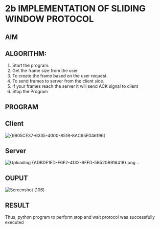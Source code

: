 # 2b IMPLEMENTATION OF SLIDING WINDOW PROTOCOL
## AIM
## ALGORITHM:
1. Start the program.
2. Get the frame size from the user
3. To create the frame based on the user request.
4. To send frames to server from the client side.
5. If your frames reach the server it will send ACK signal to client
6. Stop the Program
## PROGRAM

## Client

![{9905CE37-6335-4000-851B-8AC95E046196}](https://github.com/user-attachments/assets/459ed35c-96d0-4700-a926-e9adcd03fc0f)


## Server

![Uploading {ADBDE1ED-F6F2-4132-9FFD-5B520B916418}.png…]()


## OUPUT

![Screenshot (106)](https://github.com/user-attachments/assets/583c8c18-8e45-451a-98ea-49abc2c0856b)


## RESULT
Thus, python program to perform stop and wait protocol was successfully executed
